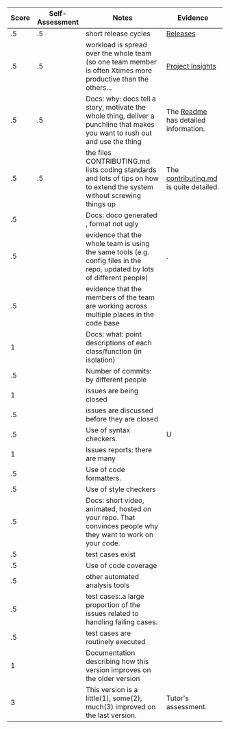 | Score | Self-Assessment | Notes | Evidence |
| --- | --- | ---- | ------ |
|.5| .5|short release cycles|[Releases](https://github.com/secheaper/slashbot/releases)|
|.5| .5| workload is spread over the whole team (so one team member is often Xtimes more productive than the others...|[Project Insights](https://github.com/secheaper/slashbot/pulse)|
|.5|.5|Docs: why: docs tell a story, motivate the whole thing, deliver a punchline that makes you want to rush out and use the thing |The [Readme](https://github.com/secheaper/slashbot/blob/main/README.md) has detailed information.|
|.5|.5|the files CONTRIBUTING.md lists coding standards and lots of tips on how to extend the system without screwing things up|The [contributing.md](https://github.com/secheaper/slashbot/blob/main/CONTRIBUTING.md) is quite detailed.|
|.5| |Docs: doco generated , format not ugly  | |
|.5|  | evidence that the whole team is using the same tools (e.g. config files in the repo, updated by lots of different people) | .|
|.5|  | evidence that the members of the team are working across multiple places in the code base | |
|1|  |Docs: what: point descriptions of each class/function (in isolation)  | |
|.5|  | Number of commits: by different people  | |
|1| |issues are being closed | |
|.5|  | issues are discussed before they are closed |  |
|.5|  | Use of syntax checkers. | U|
|1| | Issues reports: there are many  | |
|.5|  | Use of code formatters. |  |
|.5|  | Use of style checkers |  |
|.5|  | Docs: short video, animated, hosted on your repo. That convinces people why they want to work on your code. | |
|.5|  | test cases exist  |  |
|.5|  | Use of code coverage  | |
|.5|  | other automated analysis tools  |  |
|.5|  |test cases:.a large proportion of the issues related to handling failing cases. | |
|.5|  |test cases are routinely executed |  |
|1| |Documentation describing how this version improves on the older version| |
|3|  | This version is a little(1), some(2), much(3) improved on the last version.|Tutor's assessment.| 
